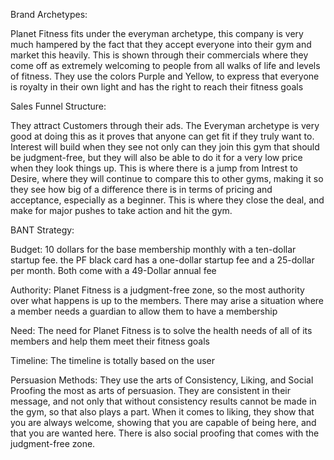 Brand Archetypes:


Planet Fitness fits under the everyman archetype, this company is very much hampered by the fact that they accept everyone into their gym and market this heavily. This is shown through their commercials where they come off as extremely welcoming to people from all walks of life and levels of fitness. They use the colors Purple and Yellow, to express that everyone is royalty in their own light and has the right to reach their fitness goals


Sales Funnel Structure:

They attract Customers through their ads. The Everyman archetype is very good at doing this as it proves that anyone can get fit if they truly want to. Interest will build when they see not only can they join this gym that should be judgment-free, but they will also be able to do it for a very low price when they look things up. This is where there is a jump from Intrest to Desire, where they will continue to compare this to other gyms, making it so they see how big of a difference there is in terms of pricing and acceptance, especially as a beginner. This is where they close the deal, and make for major pushes to take action and hit the gym.

BANT Strategy:

Budget: 10 dollars for the base membership monthly with a ten-dollar startup fee. the PF black card has a one-dollar startup fee and a 25-dollar per month. Both come with a 49-Dollar annual fee

Authority: Planet Fitness is a judgment-free zone, so the most authority over what happens is up to the members. There may arise a situation where a member needs a guardian to allow them to have a membership

Need: The need for Planet Fitness is to solve the health needs of all of its members and help them meet their fitness goals

Timeline: The timeline is totally based on the user


Persuasion Methods:
They use the arts of Consistency, Liking, and Social Proofing the most as arts of persuasion. They are consistent in their message, and not only that without consistency results cannot be made in the gym, so that also plays a part. When it comes to liking, they show that you are always welcome, showing that you are capable of being here, and that you are wanted here. There is also social proofing that comes with the judgment-free zone.
